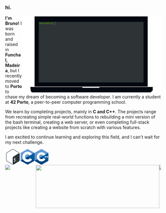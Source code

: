 ### hi.

[<picture><source media="(prefers-color-scheme: dark)" srcset=".github/assets/images/readme-light.png"/><img align="right" width="450" alt="Latest completed project published on GH." src=".github/assets/images/readme-dark.png"/></picture>](https://github.com/BrunoCostaGH/42cursus-minishell)
**I'm Bruno!** I was born and raised in **Funchal, Madeira**, but I recently moved to **Porto** to chase my dream of becoming a software developer. I am currently a student at **42 Porto**, a peer-to-peer computer programming school. 

We learn by completing projects, mainly in **C and C++**. The projects range from recreating simple real-world functions to rebuilding a mini version of the bash terminal, creating a web server, or even completing full-stack projects like creating a website from scratch with various features.

I am excited to continue learning and exploring this field, and I can't wait for my next challenge.


[<img height="50" src=".github/assets/images/bash.png" align="left"/>](https://en.wikipedia.org/wiki/Bash_(Unix_shell)) [<img height="50" src=".github/assets/images/c.png" align="left"/>](https://en.wikipedia.org/wiki/C_(programming_language)) [<img height="50" src=".github/assets/images/cpp.svg" align="left"/>](https://en.wikipedia.org/wiki/C%2B%2B)
<br><br><br>
[<img width="5" src="https://upload.wikimedia.org/wikipedia/commons/d/d2/Blank.png" align="right"/>]()
[<picture><source media="(prefers-color-scheme: dark)" srcset="https://github-readme-stats.vercel.app/api/pin/?username=BrunoCostaGH&repo=42cursus-minishell&hide_border=true"/><img width="400" height="140" src="https://github-readme-stats.vercel.app/api/pin/?username=BrunoCostaGH&repo=42cursus-minishell&hide_border=true&theme=swift" align="right"/>](https://github.com/BrunoCostaGH/42cursus-minishell)
[<picture><source media="(prefers-color-scheme: dark)" srcset="https://github-readme-stats.vercel.app/api/top-langs/?username=BrunoCostaGH&layout=compact&card_width=430&hide_border=true"/><img height="140" src="https://github-readme-stats.vercel.app/api/top-langs/?username=BrunoCostaGH&layout=compact&card_width=430&hide_border=true&theme=swift" align="left"/>](https://github.com/BrunoCostaGH?tab=repositories)
